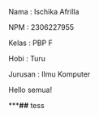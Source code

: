 Nama : Ischika Afrilla

NPM : 2306227955

Kelas : PBP F

Hobi : Turu

Jurusan : Ilmu Komputer

Hello semua!


*****##**
tess
